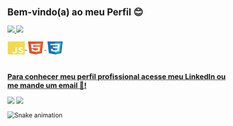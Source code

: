 ## Bem-vindo(a) ao meu Perfil 😊

 <div>
   <a href="https://github.com/Mayara-Lopes">
   <img height="180em" src="https://github-readme-stats-tent1.vercel.app/api?username=Mayara-Lopes&show_icons=true&theme=bear&include_all_commits=true&count_private=true"/>
   <img height="180em" src="https://github-readme-stats-tent1.vercel.app//api/top-langs/?username=Mayara-Lopes&layout=compact&langs_count=6&theme=bear"/>

</div>
<div style="display: inline_block"><br>
  <img align="center" alt="Js" height="30" width="40" src="https://raw.githubusercontent.com/devicons/devicon/master/icons/javascript/javascript-plain.svg">
  <img align="center" alt="HTML" height="30" width="40" src="https://raw.githubusercontent.com/devicons/devicon/master/icons/html5/html5-original.svg">
  <img align="center" alt="CSS" height="30" width="40" src="https://raw.githubusercontent.com/devicons/devicon/master/icons/css3/css3-original.svg">
</div>
 
 <br>
 
  ### Para conhecer meu perfil profissional acesse meu LinkedIn ou me mande um email 📧!
 
<div> 
  <a href="https://www.linkedin.com/in/mayara-lopes-a47276125/" target="_blank"><img src="https://img.shields.io/badge/-LinkedIn-%230077B5?style=for-the-badge&logo=linkedin&logoColor=white" target="_blank"></a>
  <a href = "mailto:mayarablopes@gmail.com"><img src="https://img.shields.io/badge/-Gmail-%23333?style=for-the-badge&logo=gmail&logoColor=white" target="_blank"></a>
   
 
  ![Snake animation](https://github.com/devemdobro/devemdobro/blob/output/github-contribution-grid-snake.svg)

</div>

